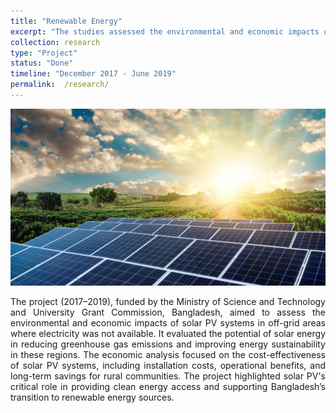 ```yaml
---
title: "Renewable Energy" 
excerpt: "The studies assessed the environmental and economic impacts of solar PV systems in off-grid areas where electricity was not available. These studies used filed based data inclduing GIS based mapping and spatio-temporal data analysis to investigate the impact of solar PV systems in Bangladesh"
collection: research
type: "Project"
status: "Done"
timeline: "December 2017 - June 2019"
permalink:  /research/
---
```

<img src='/images/Renewable-energy.png'>

<p style='text-align: justify;'>
The project (2017–2019), funded by the Ministry of Science and Technology and University Grant Commission, Bangladesh, aimed to assess the environmental and economic impacts of solar PV systems in off-grid areas where electricity was not available. It evaluated the potential of solar energy in reducing greenhouse gas emissions and improving energy sustainability in these regions. The economic analysis focused on the cost-effectiveness of solar PV systems, including installation costs, operational benefits, and long-term savings for rural communities. The project highlighted solar PV's critical role in providing clean energy access and supporting Bangladesh’s transition to renewable energy sources.
</p>
